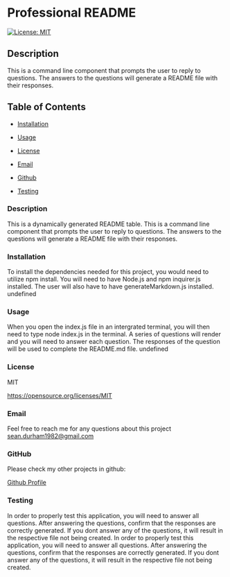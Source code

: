 # Professional README

[![License: MIT](https://img.shields.io/badge/License-MIT-yellow.svg)](https://opensource.org/licenses/MIT)



## Description

This is a command line component that prompts the user to reply to questions. The answers to the questions will generate a README file with their responses.




## Table of Contents



* [Installation](#installation)







* [Usage](#usage)







* [License](#license)






* [Email](#email)





* [Github](#github)




* [Testing](#testing)



  
  

### Description
This is a dynamically generated README table.
This is a command line component that prompts the user to reply to questions. The answers to the questions will generate a README file with their responses.
  
  




### Installation
To install the dependencies needed for this project, you would need to utilize npm install. You will need to have Node.js and npm inquirer.js installed. The user will also have to have generateMarkdown.js installed.
undefined







### Usage
When you open the index.js file in an intergrated terminal, you will then need to type node index.js in the terminal. A series of questions will render and you will need to answer each question. The responses of the question will be used to complete the README.md file.
undefined







### License
MIT

https://opensource.org/licenses/MIT


### Email
Feel free to reach me for any questions about this project
sean.durham1982@gmail.com





### GitHub
Please check my other projects in github:

[Github Profile](https://github.com/seanlthecoder)















  
### Testing
In order to properly test this application, you will need to answer all questions. After answering the questions, confirm that the responses are correctly generated. If you dont answer any of the questions, it will result in the respective file not being created. 
In order to properly test this application, you will need to answer all questions. After answering the questions, confirm that the responses are correctly generated. If you dont answer any of the questions, it will result in the respective file not being created. 

